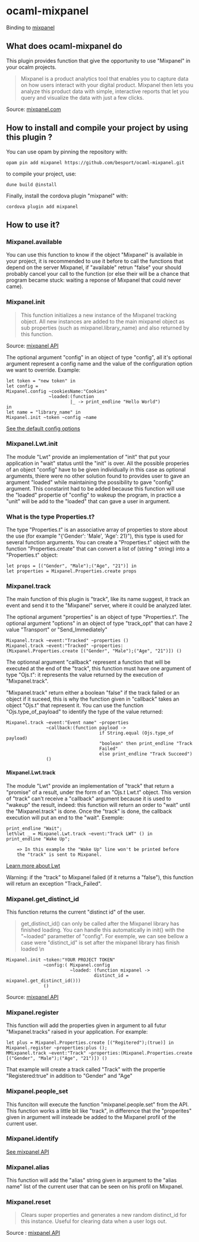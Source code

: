 # ocaml-mixpanel

Binding to
[mixpanel](https://developer.mixpanel.com/docs/javascript-full-api-reference)

## What does ocaml-mixpanel do

This plugin provides function that give the opportunity to use
"Mixpanel" in your ocalm projects.

> Mixpanel is a product analytics tool that enables you to capture data on how users interact with your digital product. Mixpanel then lets you analyze this product data with simple, interactive reports that let you query and visualize the data with just a few clicks.

Source: [mixpanel.com](https://developer.mixpanel.com/docs/what-is-mixpanel)

## How to install and compile your project by using this plugin ?

You can use opam by pinning the repository with:
```Shell
opam pin add mixpanel https://github.com/besport/ocaml-mixpanel.git
```

to compile your project, use:
```Shell
dune build @install
```

Finally, install the cordova plugin "mixpanel" with:
```Shell
cordova plugin add mixpanel
```


## How to use it?

### Mixpanel.available
You can use this function to know if the object "Mixpanel" is available
in your project, it is recommended to use it before to call the
functions that depend on the server Mixpanel, if "available" retrun
"false" your should probably cancel your call to the function (or else
their will be a chance that program became stuck: waiting a reponse of
Mixpanel that could never came).

### Mixpanel.init
> This function initializes a new instance of the Mixpanel tracking
object. All new instances are added to the main mixpanel object as sub
properties (such as mixpanel.library_name) and also returned by this
function.

Source: [mixpanel API](https://developer.mixpanel.com/docs/javascript-full-api-reference)

The optional argument "config" in an object of type "config", all it's
optional argument represent a config name and the value of the
configuration option we want to override.
Example:
```Shell
let token = "new token" in
let config =
Mixpanel.config ~cookiesName:"Cookies"
                ~loaded:(function
                        |_ -> print_endline "Hello World")
in
let name = "library_name" in
Mixpanel.init ~token ~config ~name
```
  [See the default config options](https://github.com/mixpanel/mixpanel-js/blob/8b2e1f7b/src/mixpanel-core.js#L87-L110)

### Mixpanel.Lwt.init
The module "Lwt" provide an implementation of "init" that put your
application in "wait" status until the "init" is over.
All the possible properies of an object "config" have to be given
individually in this case as optional arguments, thiere were no other
solution found to provides user to gave an argument "loaded" while
maintaining the possibility to gave "config" argument.
This constarint had to be added because this function will use the
"loaded" propertie of "config" to wakeup the program, in practice a
"unit" will be add to the "loaded" that can gave a user in argument.

### What is the type Properties.t?
The type "Properties.t" is an associative array of properties to store about the use (for
example "{'Gender': 'Male', 'Age': 21}"), this type is used for
several function arguments.
You can create a "Properties.t" object with the function
"Properties.create" that can convert a list of (string * string) into a "Properties.t" object:
```Shell
let props = [("Gender", "Male");("Age", "21")] in
let properties = Mixpanel.Properties.create props
```

### Mixpanel.track
The main function of this plugin is "track", like its name suggest, it
track an event and send it to the "Mixpanel" server, where it could be
analyzed later.

The optional argument "properties" is an object of type "Properties.t".
The optional argument "options" in an object of type "track_opt" that
can have 2 value "Transport" or "Send_Immediately"
```Shell
Mixpanel.track ~event:"Tracked" ~properties ()
Mixpanel.track ~event:"Tracked" ~properties:(Mixpanel.Properties.create [("Gender", "Male");("Age", "21")]) ()
```

The optionnal argument "callback" represent a function that will be
executed at the end of the "track", this function must have one
argument of type "Ojs.t": it represents the value returned by the
execution of "Mixpanel.track".

"Mixpanel.track" return either a boolean "false" if the track failed
or an object if it suceed, this is why the function given in "callback"
takes an  object "Ojs.t" that represent it.
You can use the function "Ojs.type_of_payload" to identify the type of
the value returned:
```Shell
Mixpanel.track ~event:"Event name" ~properties
               ~callback:(function payload ->
                                   if String.equal (Ojs.type_of payload)
                                   "boolean" then print_endline "Track
                                   Failed"
                                   else print_endline "Track Succeed")
               ()
```
#### Mixpanel.Lwt.track
The module "Lwt" provide an implementation of "track" that return a
"promise" of a result, under the form of an "Ojs.t Lwt.t" object. This
version of "track" can't receive a "callback" argument because it is
used to "wakeup" the result, indeed: this function will return an order
to "wait" until the "Mixpanel.track" is done. Once the "track" is done,
the callback execution will put an end to the "wait".
Exemple:
```Shell
print_endline "Wait";
let%lwt _ = Mixpanel.Lwt.track ~event:"Track LWT" () in
print_endline "Wake Up";
```
        => In this example the "Wake Up" line won't be printed before
        the "track" is sent to Mixpanel.

[Learn more about Lwt](https://ocsigen.org/lwt/latest/manual/manual)

Warning: if the "track" to Mixpanel failed (if it returns a "false"),
this function will return an exception "Track_Failed".

### Mixpanel.get_distinct_id
This function returns the current "distinct id" of the user.

> get_distinct_id() can only be called after the Mixpanel library has
  finished loading. You can handle this automatically in init() with
  the "~loaded" parametter of "config". For exemple, we can see bellow a
  case were "distinct_id" is set after the mixpanel library has finish loaded \n
  ```Shell
  Mixpanel.init ~token:"YOUR PROJECT TOKEN"
                ~config:( Mixpanel.config
                          ~loaded: (function mixpanel ->
                                   distinct_id = mixpanel.get_distinct_id()))
                ()
  ```

  Source: [mixpanel API](https://developer.mixpanel.com/docs/javascript-full-api-reference)

### Mixpanel.register
This function will add the properties given in argument to all futur
"Mixpanel.tracks" raised in your application.
For example:
  ```Shell
  let plus = Mixpanel.Properties.create [("Regitered");(true)] in
  Mixpanel.register ~properties:plus ();
  MMixpanel.track ~event:"Track" ~properties:(Mixpanel.Properties.create [("Gender", "Male");("Age", "21")]) ()
  ```
  That example will create a track called "Track" with the
  propertie "Registered:true" in addition to "Gender" and "Age"

### Mixpanel.people_set
This funciton will execute the function "mixpanel.people.set" from the
API. This function works a little bit like "track", in difference
that the "properites" given in argument will insteade be added to the
Mixpanel profil of the current user.

### Mixpanel.identify
[See mixpanel API](https://developer.mixpanel.com/docs/javascript-full-api-reference#mixpanelidentify)

### Mixpanel.alias
This function will add the "alias" string given in argument to the
"alias name" list of the current user that can be seen on his profil on
Mixpanel.

### Mixpanel.reset

> Clears super properties and generates a new random distinct_id for this instance. Useful for clearing data when a user logs out.

Source : [mixpanel API](https://developer.mixpanel.com/docs/javascript-full-api-reference#mixpanelreset)
